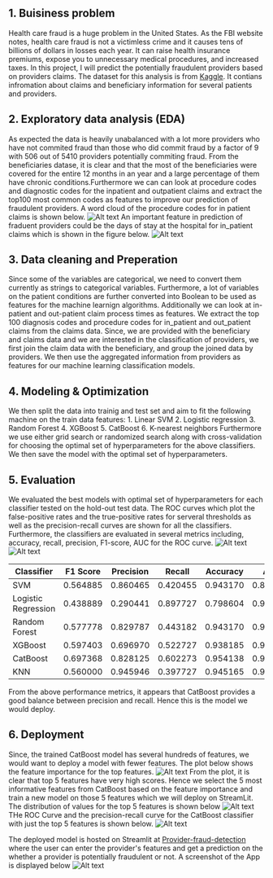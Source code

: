 
## 1. Buisiness problem
Health care fraud  is a huge problem in the United States. As the FBI website notes, health care fraud is not a victimless crime and it causes tens of billions of dollars in losses each year. It can raise health insurance premiums, expose you to unnecessary medical procedures, and increased taxes. In this project, I will predict the potentially fraudulent providers based on providers claims. The dataset for this analysis is from [Kaggle](https://www.kaggle.com/datasets/rohitrox/healthcare-provider-fraud-detection-analysis/data). It contians infromation about claims and beneficiary information for several patients and providers.

## 2. Exploratory data analysis (EDA) 
As expected the data is heavily unabalanced with a lot more providers who have not commited fraud than those who did commit fraud by a factor of 9 with 506 out of 5410 providers potentially commiting fraud. From the beneficiaries datase, it is clear and that the most of the beneficiaries were covered for the entire 12 months in an year and a large percentage of them have chronic conditions.Furthermore we can can look at procedure codes and diagnostic codes for the inpatient and outpatient claims and extract the top100 most common codes as features to improve our prediction of fraudulent providers. A word cloud of the procedure codes for in patient claims is shown below.
<img title="Out patient Claim diagnostic codes" alt="Alt text" src="/images/ClaimsDiagnosisOutpatient.png">
An important feature in prediction of fraduent providers could be the days of stay at the hospital for in_patient claims which is shown in the figure below.
<img title="Days spent in Hosptial for in patients" alt="Alt text" src="/images/DaysInHospital.png">

## 3. Data cleaning and Preperation
Since some of the variables are categorical, we need to convert them currently as strings to categorical variables. Furthermore, a lot of variables on the patient conditions are further converted into Boolean to be used as features for the machine learnign algorithms.  Additionally we can look at in-patient and out-patient claim process times as features. We extract the top 100 diagnosis codes and procedure codes for  in_patient and out_patient claims from the claims data. Since, we are provided with the beneficiary and claims data and we are interested  in the classification of providers, we first join the claim data with the beneficiary, and group the joined data by providers. We then use the aggregated information from providers as features for our machine learning classification models.

## 4. Modeling & Optimization
We then split the data into trainig and test set and aim to fit the following machine on the train data features:
    1. Linear SVM
    2. Logistic regression
    3. Random Forest
    4. XGBoost
    5. CatBoost 
    6. K-nearest neighbors
Furthermore we use either grid search or randomized search along with cross-validation for choosing the optimal set of hyperparameters for the above classifiers. We then save the model with the optimal set of hyperparameters.

## 5. Evaluation
We evaluated the best models with optimal set of hyperparameters  for each classifier tested on the hold-out test data. The ROC curves which plot the false-positive rates and the true-positive rates for serveral thresholds as well as the precision-recall curves are shown for all the classifiers. Furthermore, the classifiers are evaluated in several metrics including, accuracy, recall, precision, F1-score, AUC for the ROC curve.
<img title="ROC Curves" alt="Alt text" src="/images/ROCCurve.png">
<img title="Precision-Recall Curves" alt="Alt text" src="/images/PRCurve.png">

|           Classifier | F1 Score |Precision |  Recall  | Accuracy |   AUC    |
|  ------------------- | -------- | -------- | -------- | -------- | -------  |
|                  SVM | 0.564885 | 0.860465 | 0.420455 | 0.943170 | 0.875534 |
|  Logistic Regression | 0.438889 | 0.290441 | 0.897727 | 0.798604 | 0.913736 |
|        Random Forest | 0.577778 | 0.829787 | 0.443182 | 0.943170 | 0.960463 |
|              XGBoost | 0.597403 | 0.696970 | 0.522727 | 0.938185 | 0.952931 |
|             CatBoost | 0.697368 | 0.828125 | 0.602273 | 0.954138 | 0.958594 |
|                  KNN | 0.560000 | 0.945946 | 0.397727 | 0.945165 | 0.951465 |

From the above performance metrics, it appears that CatBoost provides a good balance between precision and recall. Hence this is the model we would deploy.

## 6. Deployment
Since, the trained CatBoost model has several hundreds of features, we would want to deploy a model with fewer features. The plot below shows the feature importance for the top features. 
<img title="Top important features scores" alt="Alt text" src="/images/FeatureImportance.png">
From the plot, it is clear that top 5 features have very high scores. Hence we select the 5 most informative features from CatBoost based on the feature importance and train a new model on those 5 features which we will deploy on StreamLit. 
The distribution of values for the top 5 features is shown below
<img title="Top 5 most important features" alt="Alt text" src="/images/Top5Features.png">
THe ROC Curve and the precision-recall curve for the CatBoost classifier with just the top 5 features is shown below. 
<img title="PR and ROC curves" alt="Alt text" src="/images/CatBoost5.png">

The deployed model is hosted on Streamlit at [Provider-fraud-detection](https://medical-fraud-detection-analysis-pradlanka.streamlit.app) where the user can enter the provider's features  and get a prediction on the whether a provider is potentially fraudulent or not. A screenshot of the App is displayed below 
<img title="App GUI" alt="Alt text" src="/images/AppGUI.png">